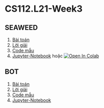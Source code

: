 # CS112.L21-Week3
## SEAWEED
1. [Bài toán][1]
2. [Lời giải][2]
3. [Code mẫu][3]
4. [Jupyter-Notebook][4] hoặc [![Open In Colab](https://colab.research.google.com/assets/colab-badge.svg)](https://colab.research.google.com/drive/1M0MyWEzB58amdiG4INasPGzHAGiLoIYN?authuser=1)
## BOT
1. [Bài toán][5]
2. [Lời giải][6]
3. [Code mẫu][7]
4. [Jupyter-Notebook][8]

[5]:https://github.com/danhhuynh25029/CS112.L21/blob/master/Week_3/BOT/BOT.pdf

[6]:https://github.com/danhhuynh25029/CS112.L21/blob/master/Week_3/BOT/BOT.pdf

[7]:https://github.com/danhhuynh25029/CS112.L21/blob/master/Week_3/BOT/BOT.py

[8]:https://github.com/danhhuynh25029/CS112.L21/blob/master/Week_3/BOT/BOT.ipynb

[1]:https://github.com/danhhuynh25029/CS112.L21/blob/master/Week_3/SEAWEED/SEAWEED.pdf

[2]:https://github.com/danhhuynh25029/CS112.L21/blob/master/Week_3/SEAWEED/SEAWEED.pdf

[3]:https://github.com/danhhuynh25029/CS112.L21/blob/master/Week_3/SEAWEED/SEAWEED.py

[4]:https://github.com/danhhuynh25029/CS112.L21/blob/master/Week_3/SEAWEED/SEAWED.ipynb
